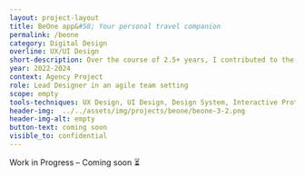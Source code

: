 ```yaml
---
layout: project-layout
title: BeOne app&#58; Your personal travel companion
permalink: /beone
category: Digital Design
overline: UX/UI Design
short-description: Over the course of 2.5+ years, I contributed to the continuous development of the beOne App, Motel One’s digital travel companion. My work included the development of new features and user flows, as well as the strategic management of cross-platform design libraries for iOS and Android in close collaboration with product teams and clients.
year: 2022-2024
context: Agency Project
role: Lead Designer in an agile team setting
scope: empty
tools-techniques: UX Design, UI Design, Design System, Interactive Prototyping, Microanimation
header-img:  ../../assets/img/projects/beone/beone-3-2.png
header-img-alt: empty
button-text: coming soon
visible_to: confidential
---
```




<div class="project-intro wip-disclaimer"> 
    <p class="body-large"> 
    Work in Progress – Coming soon ⏳
    </p>
</div>

